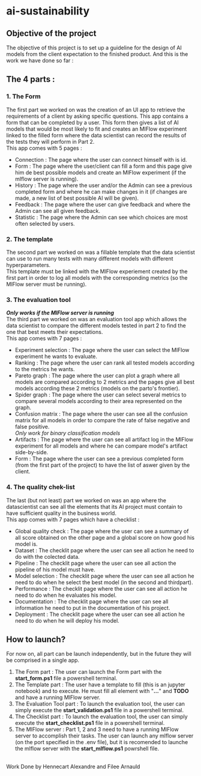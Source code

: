 # ai-sustainability

## Objective of the project
The objective of this project is to set up a guideline for the design of AI models from the client expectation to the finished product. And this is the work we have done so far :
## The 4 parts :
### 1. The Form
The first part we worked on was the creation of an UI app to retrieve the requirements of a client by asking specific questions. This app contains a form that can be completed by a user. This form then gives a list of AI models that would be most likely to fit and creates an MlFlow experiment linked to the filled form where the data scientist can record the results of the tests they will perform in Part 2.  
This app comes with 5 pages :  
- Connection : The page where the user can connect himself with is id.
- Form : The page where the user/client can fill a form and this page give him de best possible models and create an MlFlow experiment (if the mlflow server is running).
- History : The page where the user and/or the Admin can see a previous completed form and where he can make changes in it (if changes are made, a new list of best possible AI will be given).
- Feedback : The page where the user can give feedback and where the Admin can see all given feedback.
- Statistic : The page where the Admin can see which choices are most often selected by users.
### 2. The template
The second part we worked on was a fillable template that the data scientist can use to run many tests with many different models with different hyperparameters.  
This template must be linked with the MlFlow experiement created by the first part in order to log all models with the corresponding metrics (so the MlFlow server must be running).
### 3. The evaluation tool
***Only works if the MlFlow server is running***  
The third part we worked on was an evaluation tool app which allows the data scientist to compare the different models tested in part 2 to find the one that best meets their expectations.  
This app comes with 7 pages :
- Experiment selection : The page where the user can select the MlFlow experiment he wants to evaluate.
- Ranking : The page where the user can rank all tested models according to the metrics he wants.
- Pareto graph : The page where the user can plot a graph where all models are compared according to 2 metrics and the pages give all best models according these 2 metrics (models on the parto's frontier).
- Spider graph : The page where the user can select several metrics to compare several models according to their area represented on the graph.
- Confusion matrix : The page where the user can see all the confusion matrix for all models in order to compare the rate of false negative and false positive.  
  *Only work for binary classification models*
- Artifacts : The page where the user can see all artifact log in the MlFlow experiment for all models and where he can compare model's artifact side-by-side.
- Form : The page where the user can see a previous completed form (from the first part of the project) to have the list of aswer given by the client.
### 4. The quality chek-list
The last (but not least) part we worked on was an app where the datascientist can see all the elements that its AI project must contain to have sufficient quality in the business world.  
This app comes with 7 pages which have a checklist : 
- Global quality check : The page where the user can see a summary of all score obtained on the other page and a global score on how good his model is.
- Dataset : The checklit page where the user can see all action he need to do with the colected data.
- Pipeline : The checklit page where the user can see all action the pipeline of his model must have.
- Model selection : The checklit page where the user can see all action he need to do when he select the best model (in the second and thirdpart).
- Performance : The checklit page where the user can see all action he need to do when he evaluates his model.
- Documentation : The checklit page where the user can see all information he need to put in the documentation of his project.
- Deployment : The checklit page where the user can see all action he need to do when he will deploy his model.  


## How to launch?
For now on, all part can be launch independently, but in the future they will be comprised in a single app.

1. The Form part : The user can launch the Form part with the **start_form.ps1** file a powershell terminal.
2. The Template part : The user have a template to fill (this is an jupyter notebook) and to execute. He must fill all element with "**...**" and **TODO** and have a running MlFlow server.
3. The Evaluation Tool part : To launch the evaluation tool, the user can simply execute the **start_validation.ps1** file in a powershell terminal.
4. The Checklist part : To launch the evaluation tool, the user can simply execute the **start_checklist.ps1** file in a powershell terminal.
5. The MlFlow server : Part 1, 2 and 3 need to have a running MlFlow server to accomplish their tasks. The user can launch any mlflow server (on the port specified in the .env file), but it is recomended to launche the mlflow server with the **start_mlflow.ps1** powrshell file.

<br>
Work Done by Hennecart Alexandre and Filee Arnauld